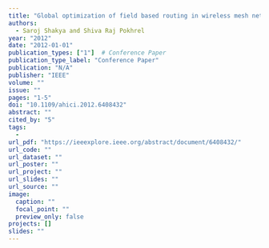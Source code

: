```yaml
---
title: "Global optimization of field based routing in wireless mesh network (GOFBR-WMN)"
authors:
  - Saroj Shakya and Shiva Raj Pokhrel
year: "2012"
date: "2012-01-01"
publication_types: ["1"]  # Conference Paper
publication_type_label: "Conference Paper"
publication: "N/A"
publisher: "IEEE"
volume: ""
issue: ""
pages: "1-5"
doi: "10.1109/ahici.2012.6408432"
abstract: ""
cited_by: "5"
tags:
  - 
url_pdf: "https://ieeexplore.ieee.org/abstract/document/6408432/"
url_code: ""
url_dataset: ""
url_poster: ""
url_project: ""
url_slides: ""
url_source: ""
image:
  caption: ""
  focal_point: ""
  preview_only: false
projects: []
slides: ""
---
```

